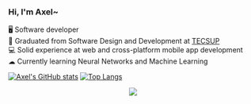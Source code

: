 <!-- Simple bio and stats -->

### Hi, I'm Axel~

🖥 Software developer<br>
🏫 Graduated from Software Design and Development at [TECSUP](https://www.tecsup.edu.pe/)<br>
💻 Solid experience at web and cross-platform mobile app development<br>
☁ Currently learning Neural Networks and Machine Learning<br>

[![Axel's GitHub stats](https://github-readme-stats.vercel.app/api?username=anderact&count_private=true&show_icons=true&theme=transparent)](https://github.com/anderact/github-readme-stats)
[![Top Langs](https://github-readme-stats.vercel.app/api/top-langs/?username=anderact&show_icons=true&theme=transparent&layout=compact&&count_private=true)](https://github.com/anderact/github-readme-stats)

<p align="center">
  <a href="https://skillicons.dev">
    <img src="https://skillicons.dev/icons?i=py,cpp,cs,dart,flutter,nodejs,js,html,css,vscode,visualstudio,linux">
  </a>
</p>
